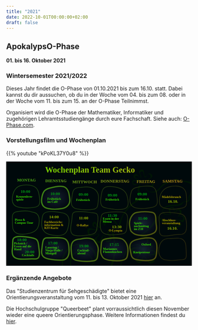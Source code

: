 ```yaml
---
title: "2021"
date: 2022-10-01T00:00:00+02:00
draft: false
---
```


## ApokalypsO-Phase

**01. bis 16. Oktober 2021**

### Wintersemester 2021/2022

Dieses Jahr findet die O-Phase von 01.10.2021 bis zum 16.10. statt.
Dabei kannst du dir aussuchen, ob du in der Woche vom 04. bis zum 08. oder in der Woche vom 11. bis zum 15. an der O-Phase Teilnimmst.

Organisiert wird die O-Phase der Mathematiker, Informatiker und zugehörigen Lehramtsstudiengänge durch eure Fachschaft.
Siehe auch: [O-Phase.com](https://o-phase.com/account/login).

### Vorstellungsfilm und Wochenplan

{{% youtube "kPoKL37Y0u8" %}}

<svg
   viewBox="0 0 508 285.75001"
   version="1.1"
   id="svg5"
   xmlns:xlink="http://www.w3.org/1999/xlink"
   xmlns="http://www.w3.org/2000/svg"
   xmlns:svg="http://www.w3.org/2000/svg">
  <defs
     id="defs">
    <linearGradient
       id="frames">
      <stop
         style="stop-color:#388a17;stop-opacity:1"
         offset="0"
         id="stop6102" />
      <stop
         style="stop-color:#5b3c0d;stop-opacity:1"
         offset="1"
         id="stop6104" />
    </linearGradient>
    <linearGradient
       id="highlight">
      <stop
         style="stop-color:#24394a;stop-opacity:0.57254899"
         offset="0"
         id="stop17684" />
      <stop
         style="stop-color:#201946;stop-opacity:0.09267417"
         offset="1"
         id="stop17686" />
    </linearGradient>
    <linearGradient
       id="heading">
      <stop
         style="stop-color:#75cf00;stop-opacity:1"
         offset="0"
         id="stop5940" />
      <stop
         style="stop-color:#d3a11b;stop-opacity:1"
         offset="1"
         id="stop5942" />
    </linearGradient>
    <linearGradient
       id="weekdays">
      <stop
         style="stop-color:#40a013;stop-opacity:1"
         offset="0"
         id="stop256910" />
      <stop
         style="stop-color:#c5831b;stop-opacity:1"
         offset="1"
         id="stop256912" />
    </linearGradient>
    <linearGradient
       xlink:href="#heading"
       id="linearGradient256297"
       x1="18.330492"
       y1="10.031636"
       x2="523.18079"
       y2="55.610588"
       gradientUnits="userSpaceOnUse"
       gradientTransform="translate(84.662041,-2.5783714)" />
    <linearGradient
       xlink:href="#weekdays"
       id="linearGradient257722"
       gradientUnits="userSpaceOnUse"
       x1="33.089157"
       y1="47.137821"
       x2="555.29407"
       y2="64.934868" />
    <linearGradient
       xlink:href="#weekdays"
       id="linearGradient257724"
       gradientUnits="userSpaceOnUse"
       x1="33.089157"
       y1="47.137821"
       x2="555.29407"
       y2="64.934868" />
    <linearGradient
       xlink:href="#weekdays"
       id="linearGradient257726"
       gradientUnits="userSpaceOnUse"
       x1="33.089157"
       y1="47.137821"
       x2="555.29407"
       y2="64.934868" />
    <linearGradient
       xlink:href="#weekdays"
       id="linearGradient257728"
       gradientUnits="userSpaceOnUse"
       x1="33.089157"
       y1="47.137821"
       x2="555.29407"
       y2="64.934868" />
    <linearGradient
       xlink:href="#weekdays"
       id="linearGradient257730"
       gradientUnits="userSpaceOnUse"
       x1="33.089157"
       y1="47.137821"
       x2="555.29407"
       y2="64.934868" />
    <linearGradient
       xlink:href="#weekdays"
       id="linearGradient257732"
       gradientUnits="userSpaceOnUse"
       x1="33.089157"
       y1="47.137821"
       x2="555.29407"
       y2="64.934868" />
    <radialGradient
       xlink:href="#highlight"
       id="radialGradient16986"
       cx="133.46398"
       cy="234.91393"
       fx="133.46398"
       fy="234.91393"
       r="39.398921"
       gradientTransform="matrix(1,0,0,0.82540223,0,41.015448)"
       gradientUnits="userSpaceOnUse" />
    <radialGradient
       xlink:href="#highlight"
       id="radialGradient16988"
       cx="213.75343"
       cy="237.30441"
       fx="213.75343"
       fy="237.30441"
       r="38.85313"
       gradientTransform="matrix(1,0,0,0.86436698,0,32.186314)"
       gradientUnits="userSpaceOnUse" />
    <radialGradient
       xlink:href="#highlight"
       id="radialGradient16990"
       cx="294.86633"
       cy="236.32964"
       fx="294.86633"
       fy="236.32964"
       r="39.101948"
       gradientTransform="matrix(1,0,0,0.84638901,0,36.302831)"
       gradientUnits="userSpaceOnUse" />
    <radialGradient
       xlink:href="#highlight"
       id="radialGradient16992"
       cx="374.41156"
       cy="235.77786"
       fx="374.41156"
       fy="235.77786"
       r="38.752403"
       gradientTransform="matrix(1,0,0,0.85096703,0,35.138676)"
       gradientUnits="userSpaceOnUse" />
    <radialGradient
       xlink:href="#highlight"
       id="radialGradient16994"
       cx="373.36136"
       cy="165.48178"
       fx="373.36136"
       fy="165.48178"
       r="38.755791"
       gradientTransform="matrix(1,0,0,0.88569809,0,18.914883)"
       gradientUnits="userSpaceOnUse" />
    <radialGradient
       xlink:href="#highlight"
       id="radialGradient10614"
       cx="52.619007"
       cy="231.99966"
       fx="52.619007"
       fy="231.99966"
       r="38.180096"
       gradientTransform="matrix(1,0,0,0.83593524,0,38.062971)"
       gradientUnits="userSpaceOnUse" />
    <radialGradient
       xlink:href="#highlight"
       id="radialGradient10616"
       cx="134.4686"
       cy="95.038124"
       fx="134.4686"
       fy="95.038124"
       r="39.564335"
       gradientTransform="matrix(1,0,0,0.81316812,0,17.756152)"
       gradientUnits="userSpaceOnUse" />
    <linearGradient
       xlink:href="#frames"
       id="linearGradient257162"
       x1="33.089157"
       y1="47.137821"
       x2="555.29407"
       y2="64.934868"
       gradientUnits="userSpaceOnUse" />
    <linearGradient
       xlink:href="#frames"
       id="linearGradient6536"
       x1="13.534964"
       y1="165.33647"
       x2="493.58337"
       y2="165.33647"
       gradientUnits="userSpaceOnUse" />
    <linearGradient
       xlink:href="#frames"
       id="linearGradient8265"
       gradientUnits="userSpaceOnUse"
       x1="19.43601"
       y1="92.004738"
       x2="548.9679"
       y2="319.35419" />
    <linearGradient
       xlink:href="#frames"
       id="linearGradient8267"
       gradientUnits="userSpaceOnUse"
       x1="19.43601"
       y1="92.004738"
       x2="548.9679"
       y2="319.35419" />
    <linearGradient
       xlink:href="#frames"
       id="linearGradient8269"
       gradientUnits="userSpaceOnUse"
       x1="19.43601"
       y1="92.004738"
       x2="548.9679"
       y2="319.35419" />
    <linearGradient
       xlink:href="#frames"
       id="linearGradient8271"
       gradientUnits="userSpaceOnUse"
       x1="19.43601"
       y1="92.004738"
       x2="548.9679"
       y2="319.35419" />
    <linearGradient
       xlink:href="#frames"
       id="linearGradient8273"
       gradientUnits="userSpaceOnUse"
       x1="19.43601"
       y1="92.004738"
       x2="548.9679"
       y2="319.35419" />
    <linearGradient
       xlink:href="#frames"
       id="linearGradient8275"
       gradientUnits="userSpaceOnUse"
       x1="19.43601"
       y1="92.004738"
       x2="548.9679"
       y2="319.35419" />
    <linearGradient
       xlink:href="#frames"
       id="linearGradient8277"
       gradientUnits="userSpaceOnUse"
       x1="19.43601"
       y1="92.004738"
       x2="548.9679"
       y2="319.35419" />
    <linearGradient
       xlink:href="#frames"
       id="linearGradient8279"
       gradientUnits="userSpaceOnUse"
       x1="19.43601"
       y1="92.004738"
       x2="548.9679"
       y2="319.35419" />
    <linearGradient
       xlink:href="#frames"
       id="linearGradient8281"
       gradientUnits="userSpaceOnUse"
       x1="19.43601"
       y1="92.004738"
       x2="548.9679"
       y2="319.35419" />
    <linearGradient
       xlink:href="#frames"
       id="linearGradient8283"
       gradientUnits="userSpaceOnUse"
       x1="19.43601"
       y1="92.004738"
       x2="548.9679"
       y2="319.35419" />
    <linearGradient
       xlink:href="#frames"
       id="linearGradient8285"
       gradientUnits="userSpaceOnUse"
       x1="19.43601"
       y1="92.004738"
       x2="548.9679"
       y2="319.35419" />
    <linearGradient
       xlink:href="#frames"
       id="linearGradient8287"
       gradientUnits="userSpaceOnUse"
       x1="19.43601"
       y1="92.004738"
       x2="548.9679"
       y2="319.35419" />
    <linearGradient
       xlink:href="#frames"
       id="linearGradient8289"
       gradientUnits="userSpaceOnUse"
       x1="19.43601"
       y1="92.004738"
       x2="548.9679"
       y2="319.35419" />
    <linearGradient
       xlink:href="#frames"
       id="linearGradient8291"
       gradientUnits="userSpaceOnUse"
       x1="19.43601"
       y1="92.004738"
       x2="548.9679"
       y2="319.35419" />
    <linearGradient
       xlink:href="#frames"
       id="linearGradient8293"
       gradientUnits="userSpaceOnUse"
       x1="19.43601"
       y1="92.004738"
       x2="548.9679"
       y2="319.35419" />
    <linearGradient
       xlink:href="#frames"
       id="linearGradient8295"
       gradientUnits="userSpaceOnUse"
       x1="19.43601"
       y1="92.004738"
       x2="548.9679"
       y2="319.35419" />
    <linearGradient
       xlink:href="#frames"
       id="linearGradient8297"
       gradientUnits="userSpaceOnUse"
       x1="19.43601"
       y1="92.004738"
       x2="548.9679"
       y2="319.35419" />
    <linearGradient
       xlink:href="#frames"
       id="linearGradient8299"
       gradientUnits="userSpaceOnUse"
       x1="19.43601"
       y1="92.004738"
       x2="548.9679"
       y2="319.35419" />
    <linearGradient
       xlink:href="#weekdays"
       id="linearGradient8564"
       gradientUnits="userSpaceOnUse"
       x1="30.926285"
       y1="55.818504"
       x2="484.73523"
       y2="55.818504" />
    <linearGradient
       xlink:href="#weekdays"
       id="linearGradient8566"
       gradientUnits="userSpaceOnUse"
       x1="30.926285"
       y1="55.818504"
       x2="484.73523"
       y2="55.818504" />
    <linearGradient
       xlink:href="#weekdays"
       id="linearGradient8568"
       gradientUnits="userSpaceOnUse"
       x1="30.926285"
       y1="55.818504"
       x2="484.73523"
       y2="55.818504" />
    <linearGradient
       xlink:href="#weekdays"
       id="linearGradient8570"
       gradientUnits="userSpaceOnUse"
       x1="30.926285"
       y1="55.818504"
       x2="484.73523"
       y2="55.818504" />
    <linearGradient
       xlink:href="#weekdays"
       id="linearGradient8572"
       gradientUnits="userSpaceOnUse"
       x1="30.926285"
       y1="55.818504"
       x2="484.73523"
       y2="55.818504" />
    <linearGradient
       xlink:href="#weekdays"
       id="linearGradient8574"
       gradientUnits="userSpaceOnUse"
       x1="30.926285"
       y1="55.818504"
       x2="484.73523"
       y2="55.818504" />
  </defs>
  <g
     id="layer1">
    <rect
       style="display:inline;fill:#00090b;fill-opacity:1;stroke:none;stroke-width:2.78551;stroke-linecap:round;stroke-linejoin:round;stroke-miterlimit:4;stroke-dasharray:none;stroke-opacity:1;paint-order:stroke fill markers"
       id="primer"
       width="508.147"
       height="285.88107"
       x="0"
       y="0" />
    <g
       style="clip-rule:evenodd;fill:#001e00;fill-opacity:0.633576;fill-rule:evenodd;stroke:none;stroke-linecap:round;stroke-linejoin:round"
       id="gecko"
       transform="matrix(0.13822526,0.34657909,-0.34657909,0.13822526,484.12378,-45.207782)">
      <path
         stroke="#88a900"
         stroke-width="1"
         d="m 248.495,423.515 c 0,73.149 15.383,118.711 65.229,180.552 2.051,2.545 21.063,22.52 38.668,37.463 14.214,12.065 32.299,21.212 35.013,14.898 1.345,-3.129 -13.303,-11.006 -27.556,-21.822 -19.41,-14.731 -40.756,-33.364 -44.659,-38.552 -14.668,-19.497 -37.019,-57.213 -47.639,-94.079 -17.525,-60.834 -19.056,-118.137 -19.056,-78.46 z"
         fill="#88a900"
         stroke-linecap="butt"
         opacity="1"
         stroke-linejoin="round"
         id="path900"
         style="fill:#001e00;fill-opacity:0.633576;stroke:none" />
      <path
         stroke="#88a900"
         stroke-width="1"
         d="m 167.846,350.439 c 1.711,-3.866 -1.265,6.048 2.611,3.436 8.163,-5.5 25.848,-17.795 27.486,-27.623 3.036,-18.213 -12.704,-22.915 -23.5,-19.241 -15.511,5.279 -28.863,25.218 -29.685,25.013 -7.057,-1.764 -1.78,-50.922 -30.235,-36.694 -31.92,15.96 5.966,37.311 -3.985,49.75 -8.844,11.054 -61.0015,-30.486 -55.7971,16.354 2.8782,25.904 48.1011,6.325 49.4751,13.193 3.45,17.249 -49.8578,11.39 -33.1209,40.68 15.9837,27.971 40.1929,-18.723 45.9019,-14.156 8.502,6.802 -17.9898,27.921 -11.407,38.893 8.396,13.993 29.415,11.706 36.831,-2.199 3.148,-5.901 2.587,-29.85 8.631,-31.864 1.709,-0.57 19.329,23.239 38.876,27.841 13.153,3.096 32.836,-11.253 40.064,-14.701 7.255,-3.461 10.755,-8.776 17.764,-17.296 3.075,-3.738 -48.223,23.345 -56.128,21.369 -12.767,-3.192 -27.492,-23.582 -41.373,-20.806 -2.248,0.45 -7.277,20.864 -14.705,32.983 -5.862,9.563 -13.476,13.092 -20.615,3.574 -7.729,-10.307 15.447,-29.493 4.81,-40.13 -8.471,-8.472 -31.9967,30.132 -38.0677,9.895 -4.8711,-16.237 30.2967,-25.439 25.2867,-35.457 -5.323,-10.647 -35.213,6.99 -38.48,-9.345 -7.2683,-36.342 35.474,-5.22 47.413,-15.667 12.642,-11.062 -34.8675,-35.136 1.787,-42.466 25.605,-5.121 13.267,27.838 28.036,29.685 11.83,1.478 28.64,-37.624 40.817,-16.08 10.719,18.966 -19.307,32.452 -18.691,31.059 z"
         fill="#88a900"
         stroke-linecap="butt"
         opacity="1"
         stroke-linejoin="round"
         id="path902"
         style="fill:#001e00;fill-opacity:0.633576;stroke:none" />
      <path
         stroke="#88a900"
         stroke-width="1"
         d="M 170.824,354.644"
         fill="#88a900"
         stroke-linecap="butt"
         opacity="1"
         stroke-linejoin="round"
         id="path904"
         style="fill:#001e00;fill-opacity:0.633576;stroke:none" />
      <path
         stroke="#88a900"
         stroke-width="1"
         d="m 171.309,354.32 c -9.83,-4.915 9.192,17.037 30.895,14.055 21.703,-2.982 30.589,-22.965 34.417,-36.364 12.134,-42.467 -22.744,-62.001 -27.644,-101.202 -2.643,-21.144 11.478,-62.887 11.478,-62.887 0,0 -3.239,44.575 -0.485,66.606 3.9,31.198 34.26,56.95 24.896,89.723 -6.776,23.717 -20.584,39.924 -34.296,44.952 -11.494,4.215 -22.858,-0.544 -30.566,-4.473 -6.683,-3.405 -15.683,-8.496 -11.281,-15.098"
         fill="#88a900"
         stroke-linecap="butt"
         opacity="1"
         stroke-linejoin="round"
         id="path906"
         style="fill:#001e00;fill-opacity:0.633576;stroke:none" />
      <path
         stroke="#88a900"
         stroke-width="1"
         d="m 219.054,165.634 c -2.591,-7.921 6.908,-38.265 15.033,-35.525 3.156,1.065 12.78,-28.506 28.554,-51.2517 13.953,-20.121 31.326,-30.7682 44.651,-29.2875 15.66,1.7399 51.89,40.8521 55.839,48.5726 4.806,9.3936 20.223,7.1206 25.46,15.1056 8.449,12.883 -1.097,31.99 -1.051,31.894 0.074,-0.158 6.388,-2.782 9.094,-8.772 2.322,-5.141 2.243,-14.626 1.262,-21.492 -2.348,-16.4346 -24.26,-10.629 -31.816,-24.4421 -14.189,-25.9405 -19.993,-49.7475 -56.656,-58.9132 -4.628,-1.157 -19.538,1.4652 -31.483,12.2128 -12.332,11.0967 -21.635,30.3319 -21.637,29.1917 -0.002,-1.7603 -13.322,29.0818 -21.364,46.7088 -2.172,4.762 -6.887,4.225 -9.536,5.473 -11.041,5.204 -15.715,17.46 -16.079,20.01 -1.357,9.499 11.889,27.118 9.729,20.515 z"
         fill="#88a900"
         stroke-linecap="butt"
         opacity="1"
         stroke-linejoin="round"
         id="path908"
         style="fill:#001e00;fill-opacity:0.633576;stroke:none" />
      <path
         stroke="#88a900"
         stroke-width="1"
         d="m 387.946,146.013 c -2.59,-4.946 0.331,11.205 1.353,16.694 1.763,9.468 4.195,19.55 2.735,29.202 -0.336,2.227 -6.5,24.964 -7.426,27.085 -14.312,32.792 -31.295,102.146 23.031,102.589 1.468,0.012 13.202,-4.144 17.392,-9.793 6.158,-8.305 10.334,-19.45 11.033,-20.737 2.101,-3.867 6.889,-18.403 6.85,-18.421 -1.293,-0.622 -6.22,9.495 -6.705,10.202 -2.833,4.129 -7.345,16.644 -14.687,24.912 -9.054,10.194 -24.118,14.867 -34.177,3.503 -24.536,-27.722 7.004,-79.516 13.898,-112.716 5.439,-26.197 -3.849,-34.475 -13.297,-52.52 z"
         fill="#88a900"
         stroke-linecap="butt"
         opacity="1"
         stroke-linejoin="round"
         id="path910"
         style="fill:#001e00;fill-opacity:0.633576;stroke:none" />
      <path
         stroke="#88a900"
         stroke-width="1"
         d="m 442.249,272.875 c 5.119,0.59 -9.707,-3.462 -14.76,-4.473 -8.373,-1.675 -33.244,-1.643 -27.624,-17.379 9.766,-27.344 28.791,-1.398 42.925,-6.225 2.796,-0.955 -18.147,-26.873 -11.689,-37.944 5.502,-9.431 22.752,0.033 25.887,1.536 3.135,1.503 14.066,21.303 14.956,21.272 3.915,-0.139 2.302,-33.353 23.052,-32.41 9.658,0.439 12.241,6.294 14.288,8.994 7.529,9.928 -22.87,27.885 -14.716,38.368 7.695,9.894 48.046,-35.931 41.919,13.085 -2.637,21.096 -37.992,3.472 -39.562,19.168 -1.056,10.559 31.952,3.51 23.18,24.813 -3.861,9.377 -41.957,-19.96 -35.596,-9.359 4.954,8.257 21.531,25.284 34.274,24.122 7.966,-0.726 17.377,-11.178 12.431,-27.253 -2.502,-8.131 -24.001,-9.941 -23.977,-12.738 0.025,-2.797 20.219,2.588 21.293,2.453 15.802,-1.975 21.853,-22.503 17.686,-37.506 -9.883,-35.575 -41.47,6.214 -49.184,-1.5 -6.455,-6.455 41.772,-22.404 21.752,-39.754 -4.121,-3.572 -7.924,-9.167 -12.892,-11.268 -34.508,-14.6 -27.522,32.589 -34.538,31.777 -7.016,-0.811 -1.992,-12.634 -9.124,-19.664 -2.264,-2.23 -5.424,-6.437 -10.143,-8.502 -6.647,-2.909 -20.281,-2.505 -25.742,3.685 -14.55,16.49 13.568,43.643 11.515,45.696 -1.085,1.085 -29.771,-11.513 -36.623,-8.399 -7.44,3.382 -10.035,14.915 -10.287,21.966 -0.938,26.252 44.904,20.874 47.445,20.75 2.541,-0.124 1.578,-3.573 3.854,-3.311 z"
         fill="#88a900"
         stroke-linecap="butt"
         opacity="1"
         stroke-linejoin="round"
         id="path912"
         style="fill:#001e00;fill-opacity:0.633576;stroke:none" />
      <path
         stroke="#88a900"
         stroke-width="1"
         d="m 483.489,291.167 c 0.667,-2.809 -6.253,-0.103 -9.897,10.878 -3.644,10.98 -10.236,27.268 -18.821,37.595 -9.374,11.276 -50.856,23.207 -36.286,24.873 5.636,0.645 35.35,-9.408 44.32,-17.418 18.954,-16.924 17.676,-43.251 20.684,-55.928 z"
         fill="#88a900"
         stroke-linecap="butt"
         opacity="1"
         stroke-linejoin="round"
         id="path914"
         style="fill:#001e00;fill-opacity:0.633576;stroke:none" />
      <path
         stroke="#88a900"
         stroke-width="1"
         d="m 414.591,368.078 c -6.651,-1.365 9.005,14.839 23.119,33.406 16.605,21.846 32.984,49.712 36.42,58.164 8.59,21.131 13.985,42.031 19.191,64.141 0.307,1.303 4.797,21.714 6.529,21.109 3.43,-1.199 1.89,-16.524 1.596,-19.202 -2.933,-26.705 -23.502,-96.688 -52.913,-132.323 -10.81,-13.097 -29.573,-24.398 -33.942,-25.295 z"
         fill="#88a900"
         stroke-linecap="butt"
         opacity="1"
         stroke-linejoin="round"
         id="path916"
         style="fill:#001e00;fill-opacity:0.633576;stroke:none" />
      <path
         stroke="#88a900"
         stroke-width="1"
         d="m 503.958,542.962 c -0.102,0.724 15.718,-32.435 32.515,-38.27 17.622,-6.121 42.676,20.746 49.305,16.871 6.867,-4.015 -2.434,-32.963 17.078,-27.045 15.35,4.656 8.91,31.349 17.839,30.421 7.271,-0.755 22.506,-52.404 36.542,-32.859 10.103,14.069 -13.219,36.731 -5.187,41.989 9.08,5.945 43.806,-39.534 51.17,-8.091 10.513,44.883 -42.77,21.697 -53.45,42.499 -5.262,10.249 45.957,49.079 14.001,54.537 -28.096,4.799 -23.419,-48.729 -44.64,-42.882 -14.945,4.117 -4.073,48.066 -28.03,52.158 -33.202,5.671 -4.106,-54.378 -0.768,-58.174 4.555,-5.18 -13.044,-11.509 -20.136,-12.38 -6.558,-0.805 -17.229,15.69 -20.159,27.749 -1.927,7.932 -3.432,19.834 -4.322,28.953 -0.162,1.654 -0.303,3.217 -0.423,4.648 -0.329,3.921 3.133,37.893 29.927,66.441 9.329,9.94 49.676,45.021 53.623,47.836 12.838,9.158 -27.951,-31.823 -44.772,-50.785 -16.239,-18.306 -39.882,-38.938 -33.286,-76.935 3.178,-18.307 8.213,-40.192 19.536,-40.441 7.696,-0.169 12.599,6.541 9.91,10.805 -14.763,23.414 -37.055,65.579 10.14,66.478 24.461,0.466 26.154,-56.124 30.492,-55.194 19.555,4.195 18.272,66.352 54.804,38.369 36.87,-28.242 -23.445,-49.54 -19.641,-58.086 8.949,-20.102 70.225,6.46 63.246,-50.023 -4.51,-36.501 -55.048,9.337 -61.091,5.277 -6.043,-4.061 26.155,-27.1 11.425,-40.696 -32.388,-29.897 -42.557,27.695 -47.966,27.949 -9.127,0.427 -2.019,-27.5 -11.759,-30.779 -5.2,-1.751 -11.631,-2.024 -16.535,0.742 -16.331,9.209 -7.974,26.225 -12.536,27.373 -2.406,0.605 -28.453,-20.332 -40.37,-20.668 -17.312,-0.489 -33.091,28.212 -36.482,52.213 z"
         fill="#88a900"
         stroke-linecap="butt"
         opacity="1"
         stroke-linejoin="round"
         id="path918"
         style="fill:#001e00;fill-opacity:0.633576;stroke:none" />
      <path
         stroke="#88a900"
         stroke-width="1"
         d="m 628.924,736.992 c 31.802,28.379 75.253,47.021 96.138,121.743 9.25,33.095 15.966,98.527 -2.635,157.705 -23.396,74.44 -83.59,140.48 -192.489,136.61 -71.995,-2.55 -165.859,-86.22 -134.242,-164.116 37.749,-93.009 99.491,-96.445 137.486,-79.68 27.18,11.992 33.121,40.847 35.749,39.554 5.83,-2.869 -10.14,-37.876 -26.658,-48.193 -22.679,-14.165 -49.905,-11.591 -70.082,-6.344 -69.442,18.059 -115.734,118.209 -72.55,190.699 12.625,21.19 33.898,46.55 62.404,57.54 C 666.747,1221.44 793.11,1024.82 732.12,840.117 712.324,780.164 663.476,761.359 614.846,719.339"
         fill="#88a900"
         stroke-linecap="butt"
         opacity="1"
         stroke-linejoin="round"
         id="path920"
         style="fill:#001e00;fill-opacity:0.633576;stroke:none" />
      <path
         stroke="#88a900"
         stroke-width="1"
         d="m 567.345,949.549 c -5.637,2.429 -5.209,-14.048 -41.91,-14.048 -28.542,0 -28.078,5.534 -52.994,25.11 -12.899,10.134 -32.924,39.221 -26.042,68.399 8.652,36.69 54.348,64.53 98.974,64.78 49.43,0.28 126.666,-27.58 135.306,-148.537 5.992,-83.891 -92.237,-165.267 -160.831,-192.039 -36.566,-14.271 -36.449,-11.782 -63.859,-22.06 -5.279,-1.98 -63.7,-8.745 -61.179,-11.397 2.946,-3.098 7.291,-4.816 12.536,-5.552 12.98,-1.819 31.469,2.381 47.896,6.586 23.066,5.905 79.215,26.741 98.312,35.674 126.082,58.973 186.238,204.561 78.301,312.495 -19.979,19.98 -46.369,30.48 -77.008,31.18 -68.939,1.58 -144.316,-38.26 -110.655,-115.2 3.746,-8.561 17.79,-27.758 34.144,-39.067 16.586,-11.47 35.137,-17.002 47.099,-18.379 21.902,-2.522 43.54,21.353 41.91,22.055 z"
         fill="#88a900"
         stroke-linecap="butt"
         opacity="1"
         stroke-linejoin="round"
         id="path922"
         style="fill:#001e00;fill-opacity:0.633576;stroke:none" />
      <path
         stroke="#88a900"
         stroke-width="1"
         d="m 464.225,1035.5 c 0.236,-0.04 0.472,-0.07 0.708,-0.1"
         fill="#88a900"
         stroke-linecap="butt"
         opacity="1"
         stroke-linejoin="round"
         id="path924"
         style="fill:#001e00;fill-opacity:0.633576;stroke:none" />
      <path
         stroke="#88a900"
         stroke-width="1"
         d="m 379.028,663.588 c -16.601,9.959 -71.458,18.493 -77.126,37.807 -5.146,17.539 34.601,47.629 34.601,47.629 0,0 -18.527,-8.091 -25.629,-13.483 -7.121,-5.407 -15.437,-9.122 -20.136,-17.274 -18.013,-31.251 36.535,-50.018 60.084,-54.133 1.768,-0.309 34.349,-4.231 28.206,-0.546 z"
         fill="#88a900"
         stroke-linecap="butt"
         opacity="1"
         stroke-linejoin="round"
         id="path926"
         style="fill:#001e00;fill-opacity:0.633576;stroke:none" />
      <path
         stroke="#88a900"
         stroke-width="1"
         d="m 338.016,753.03 c -5.625,5.118 -20.696,3.707 -30.82,3.306 -5.469,-0.217 -13.097,5.469 -10.905,11.756 6.15,17.644 42.562,3.314 42.708,25.437 0.087,13.052 -58.369,13.842 -40.256,29.456 16.275,14.031 36.097,-24.45 48.381,-10.65 10.236,11.499 -51.412,58.735 1.328,64.701 32.39,3.664 10.364,-48.538 28.984,-60.195 19.341,-12.107 11.306,40.08 38.487,28.026 9.077,-4.026 10.812,-7.337 11.012,-12.12 0.707,-16.833 -34.818,-34.077 -29.481,-47.269 7.231,-17.868 41.877,4.569 48.499,-18.048 6.171,-21.075 -20.634,-20.173 -38.023,-12.074 -7.241,3.373 -22.315,-3.681 -26.282,-8.409 -21.225,-25.305 16.668,-37.201 39.568,-32.698 3.479,0.684 -48.985,6.898 -38.197,23.837 2.986,4.688 7.333,6.947 17.386,7.816 10.053,0.868 31.83,-10.341 43.763,-3.841 7.679,4.182 21.524,16.95 15.346,33.801 -10.954,29.877 -50.457,-5.103 -59.076,11.364 -4.367,8.343 34.635,19.922 41.714,38.18 3.78,9.746 -3.45,25.93 -26.983,34.464 -29.352,10.645 -20.082,-40.374 -35.986,-38.847 -18.145,1.741 15.584,75.499 -38.525,67.712 -69.438,-9.994 6.919,-55.309 -1.838,-71.317 -5.52,-10.091 -15.619,9.698 -28.335,16.715 -5.525,3.048 -15.237,0.492 -19.124,-2.649 -38.69,-31.263 37.381,-30.253 38.502,-39.582 1.6,-13.305 -48.729,-2.084 -43.006,-29.194 1.233,-5.839 6.275,-12.905 14.425,-14.16 10.942,-1.684 28.216,-1.194 35.165,0.7 2.514,0.685 1.759,3.61 1.569,3.782 z"
         fill="#88a900"
         stroke-linecap="butt"
         opacity="1"
         stroke-linejoin="round"
         id="path928"
         style="fill:#001e00;fill-opacity:0.633576;stroke:none" />
    </g>
  </g>
  <g
     id="layer2">
    <g
       id="g47455"
       style="display:inline;fill:none;fill-opacity:1;stroke:url(#linearGradient6536);stroke-width:2.8;stroke-miterlimit:4;stroke-dasharray:none;stroke-opacity:0.368627"
       transform="translate(1.0583333,4.2333335)">
      <path
         style="opacity:0.5;fill:none;fill-opacity:1;stroke:url(#linearGradient8291);stroke-width:1.7;stroke-linecap:butt;stroke-linejoin:miter;stroke-miterlimit:4;stroke-dasharray:none;stroke-opacity:1"
         d="M 90.315932,96.214766 C 92.29882,110.91324 90.171348,118.54602 76.466511,121.04629 62.761686,123.54656 48.629137,123.48563 34.068871,120.86352 19.508597,118.24141 13.504109,108.58696 16.055406,91.900256 18.606699,75.213526 26.123304,65.1395 38.605222,61.678189 c 12.481917,-3.461325 30.714522,-2.205405 39.474526,4.010414 8.760001,6.215809 10.254536,15.836716 12.236184,30.526163 z"
         id="path3979" />
      <path
         style="fill:url(#radialGradient10614);fill-opacity:1;stroke:url(#linearGradient8297);stroke-width:3.5;stroke-linecap:butt;stroke-linejoin:miter;stroke-miterlimit:4;stroke-dasharray:none;stroke-opacity:1"
         d="m 89.128063,237.80019 c 1.98289,14.69847 1.217543,25.87561 -12.691213,24.49269 -13.862671,-1.37833 -30.008559,2.43934 -44.568829,-0.18277 C 17.307751,259.488 13.47445,249.83355 16.02574,233.14685 c 2.5513,-16.68673 -3.163774,-27.49135 9.318146,-30.95267 12.48192,-3.46132 42.647448,0.97331 52.706204,4.74102 9.683075,3.62699 9.096323,16.17554 11.077973,30.86499 z"
         id="path3979-75" />
      <path
         style="opacity:0.5;fill:none;fill-opacity:1;stroke:url(#linearGradient8293);stroke-width:1.7;stroke-linecap:butt;stroke-linejoin:miter;stroke-miterlimit:4;stroke-dasharray:none;stroke-opacity:1"
         d="m 16.000601,161.92344 c -0.4491,-14.82686 -2.384947,-26.27259 11.319883,-28.77285 10.69672,-1.95147 20.504567,-2.96569 31.722417,-1.79666 3.15466,0.32875 10.640055,2.63244 13.835935,3.20798 14.56028,2.62211 18.218389,14.88442 15.667099,31.57112 -2.55131,16.68673 -12.017954,22.23998 -24.499874,25.70129 -12.48192,3.46132 -30.527769,4.57266 -39.287769,-1.64316 -8.76002,-6.21581 -8.298481,-13.10713 -8.757691,-28.26772 z"
         id="path3979-7-3-0" />
      <path
         style="fill:url(#radialGradient16986);fill-opacity:1;stroke:url(#linearGradient8299);stroke-width:3.5;stroke-linecap:butt;stroke-linejoin:miter;stroke-miterlimit:4;stroke-dasharray:none;stroke-opacity:1"
         d="m 171.05841,237.94442 c 0.67741,14.81616 -5.01845,27.05381 -18.86891,27.5852 -13.92079,0.53409 -21.73196,-0.27229 -36.29223,-2.8944 -14.56025,-2.62211 -22.15315,-9.07906 -19.60186,-25.76576 2.55129,-16.68673 1.239603,-32.50642 14.18771,-32.15284 13.37931,0.36536 41.40166,-2.97281 50.16168,3.243 8.76001,6.21581 9.75204,15.5152 10.41361,29.9848 z"
         id="path3979-7-92" />
      <path
         style="opacity:0.5;fill:none;fill-opacity:1;stroke:url(#linearGradient8295);stroke-width:1.7;stroke-linecap:butt;stroke-linejoin:miter;stroke-miterlimit:4;stroke-dasharray:none;stroke-opacity:1"
         d="m 96.216841,160.81391 c 1.24353,-15.5002 1.86821,-24.70867 15.573029,-27.20895 13.70485,-2.50025 26.11377,-0.0619 40.67404,2.56019 14.56027,2.62213 20.56476,12.27656 18.01346,28.96326 -2.5513,16.68673 -5.64558,28.00645 -18.12749,31.46776 -12.48193,3.46133 -35.99402,0.6568 -44.75401,-5.55902 -8.760017,-6.21581 -12.564381,-15.44821 -11.379029,-30.22324 z"
         id="path3979-7-7-2" />
      <path
         style="fill:url(#radialGradient10616);fill-opacity:1;stroke:url(#linearGradient8289);stroke-width:3.5;stroke-linecap:butt;stroke-linejoin:miter;stroke-miterlimit:4;stroke-dasharray:none;stroke-opacity:1"
         d="m 172.91063,97.239186 c 1.98289,14.698494 -6.98663,24.543584 -20.69147,27.043844 -13.70483,2.50027 -23.32036,2.92521 -37.88063,0.3031 C 99.778277,121.96402 93.773779,112.30957 96.325075,95.622866 98.876357,78.936138 104.13873,72.3152 116.62063,68.853889 c 12.48195,-3.461326 35.29381,-8.356679 44.05383,-2.14086 8.76001,6.215809 10.25453,15.836715 12.23617,30.526157 z"
         id="path3979-7" />
      <path
         style="opacity:0.5;fill:none;fill-opacity:1;stroke:url(#linearGradient8287);stroke-width:1.7;stroke-linecap:butt;stroke-linejoin:miter;stroke-miterlimit:4;stroke-dasharray:none;stroke-opacity:1"
         d="m 251.18949,101.63541 c -2.10282,14.22885 -0.14458,22.33127 -13.84941,24.83155 -13.70483,2.50024 -30.22038,1.43835 -44.78063,-1.18376 -14.56029,-2.62213 -16.89713,-11.13296 -14.34582,-27.819669 2.55129,-16.686739 1.93666,-27.598239 16.94162,-30.134103 3.51428,-0.593919 6.64304,-0.44472 7.8378,-0.824517 0.81664,-0.25959 6.30698,-0.528864 7.16031,-0.653505 11.77302,-1.719582 22.82583,0.269872 30.25884,5.544088 8.76,6.215823 12.94424,15.577076 10.77729,30.239916 z"
         id="path3979-7-5" />
      <path
         style="opacity:0.5;fill:none;fill-opacity:1;stroke:url(#linearGradient8285);stroke-width:1.7;stroke-linecap:butt;stroke-linejoin:miter;stroke-miterlimit:4;stroke-dasharray:none;stroke-opacity:1"
         d="m 178.05247,159.74307 c 2.78554,-14.77318 -1.65278,-25.11725 12.21162,-26.47829 14.56303,-1.42962 25.42281,-0.51369 39.98306,2.10844 7.11144,1.28068 14.59651,0.24348 17.62602,4.87924 3.17323,4.85571 2.53597,15.19382 1.23076,23.7305 -2.55129,16.68673 -1.28277,26.92616 -13.76468,30.38747 -12.48193,3.46133 -45.24881,7.48512 -54.00881,1.2693 -8.76,-6.21581 -6.02441,-21.33082 -3.27797,-35.89666 z"
         id="path3979-7-9-9" />
      <path
         style="fill:url(#radialGradient16988);fill-opacity:1;stroke:url(#linearGradient8283);stroke-width:3.5;stroke-linecap:butt;stroke-linejoin:miter;stroke-miterlimit:4;stroke-dasharray:none;stroke-opacity:1"
         d="m 250.43227,242.07572 c -2.10282,14.22885 0.58298,23.13755 -13.12185,25.63783 -13.70483,2.50024 -30.22038,1.43835 -44.78063,-1.18376 -14.56029,-2.62213 -14.30923,-11.13345 -15.63049,-27.96229 -1.42871,-18.19746 3.22133,-27.45561 18.22629,-29.99148 3.51428,-0.59392 6.64304,-0.44472 7.8378,-0.82451 0.81664,-0.25959 6.97748,-1.51463 7.83081,-1.63927 11.77302,-1.71958 25.3122,-0.10221 29.58834,6.52985 5.8206,9.02744 12.21668,14.7708 10.04973,29.43363 z"
         id="path3979-7-5-2" />
      <path
         style="opacity:0.5;fill:none;fill-opacity:1;stroke:url(#linearGradient8277);stroke-width:1.7;stroke-linecap:butt;stroke-linejoin:miter;stroke-miterlimit:4;stroke-dasharray:none;stroke-opacity:1"
         d="m 332.1006,101.26233 c 1.98288,14.69847 -0.14458,22.33126 -13.84942,24.83154 -13.70484,2.50024 -25.42281,0.51369 -39.98306,-2.10844 -7.11144,-1.28068 -14.59651,-2.31326 -17.62602,-6.94902 -3.17323,-4.85571 -4.10725,-11.5519 -2.80204,-20.088584 2.55129,-16.686733 2.85405,-28.498301 15.33596,-31.959612 12.48193,-3.461325 36.00684,1.957919 44.76684,8.17374 8.76,6.215808 12.17607,13.410929 14.15774,28.100376 z"
         id="path3979-7-9" />
      <path
         style="fill:url(#radialGradient16990);fill-opacity:1;stroke:url(#linearGradient8281);stroke-width:3.5;stroke-linecap:butt;stroke-linejoin:miter;stroke-miterlimit:4;stroke-dasharray:none;stroke-opacity:1"
         d="m 332.07094,242.50892 c -1.1438,14.69847 -2.09312,21.16984 -15.79796,23.67012 -13.70484,2.50024 -23.47427,1.67511 -38.03452,-0.94702 -7.11144,-1.28068 -12.39857,-3.40214 -15.42808,-8.0379 -3.17323,-4.85571 -6.30519,-10.46302 -4.99998,-18.9997 2.55129,-16.68673 -1.34919,-26.53249 11.13272,-29.9938 12.48193,-3.46133 41.04459,-5.36467 49.80459,0.85115 8.76,6.21581 14.47321,18.67932 13.32323,33.45715 z"
         id="path3979-7-9-8" />
      <path
         style="opacity:0.5;fill:none;fill-opacity:1;stroke:url(#linearGradient8279);stroke-width:1.7;stroke-linecap:butt;stroke-linejoin:miter;stroke-miterlimit:4;stroke-dasharray:none;stroke-opacity:1"
         d="m 257.32578,157.72324 c 2.10282,-14.22885 1.07905,-19.48822 14.78388,-21.9885 13.70483,-2.50024 29.10148,-2.87206 43.84616,-1.65929 14.95207,1.22983 16.98076,11.27558 14.42945,27.96229 -2.55129,16.68674 1.29597,29.22848 -13.70899,31.76435 -3.51428,0.59392 -8.39591,0.82339 -9.59067,1.20318 -0.81664,0.25959 -7.96819,0.70147 -8.82152,0.82611 -11.77302,1.71958 -26.53872,0.54109 -33.97173,-4.73313 -8.76,-6.21582 -9.13353,-18.71217 -6.96658,-33.37501 z"
         id="path3979-7-5-7" />
      <path
         style="opacity:0.5;fill:none;fill-opacity:1;stroke:url(#linearGradient8275);stroke-width:1.7;stroke-linecap:butt;stroke-linejoin:miter;stroke-miterlimit:4;stroke-dasharray:none;stroke-opacity:1"
         d="m 412.29843,98.544736 c 1.98288,14.698484 -2.54769,20.544164 -16.25251,23.044444 -13.70485,2.50025 -25.43429,4.22643 -39.99456,1.60432 -14.56027,-2.62213 -20.56476,-12.27656 -18.01346,-28.963264 2.5513,-16.686734 4.07625,-23.768621 16.55816,-27.229932 12.48193,-3.461326 38.7297,-6.812737 47.48969,-0.596917 8.76002,6.215808 8.23104,17.451907 10.21268,32.141349 z"
         id="path3979-7-7" />
      <path
         style="fill:url(#radialGradient16992);fill-opacity:1;stroke:url(#linearGradient8271);stroke-width:3.5;stroke-linecap:butt;stroke-linejoin:miter;stroke-miterlimit:4;stroke-dasharray:none;stroke-opacity:1"
         d="m 411.0185,239.23857 c -1.27598,14.96949 -1.55117,23.83344 -15.25599,26.33372 -13.70485,2.50025 -25.18054,1.48991 -39.74081,-1.1322 -14.56027,-2.62213 -14.84297,-10.79983 -18.01346,-28.96326 -2.90269,-16.62921 4.85491,-22.49919 17.33682,-25.9605 12.48193,-3.46133 37.95104,-8.08217 46.71103,-1.86635 8.76002,6.21581 10.22129,16.81964 8.96241,31.58859 z"
         id="path3979-7-7-9" />
      <path
         style="fill:url(#radialGradient16994);fill-opacity:1;stroke:url(#linearGradient8273);stroke-width:3.5;stroke-linecap:butt;stroke-linejoin:miter;stroke-miterlimit:4;stroke-dasharray:none;stroke-opacity:1"
         d="m 336.66107,170.43769 c -1.98289,-14.69849 5.9302,-32.86181 19.63504,-35.36207 13.70483,-2.50027 26.41535,-3.08642 40.97562,-0.46431 14.56025,2.62211 9.51448,17.57142 12.59557,36.53862 2.8091,17.29281 -6.22326,21.31303 -18.70516,24.77434 -12.48195,3.46132 -34.56131,2.93716 -43.32133,-3.27865 -8.76001,-6.21581 -9.1981,-7.51849 -11.17974,-22.20793 z"
         id="path3979-7-8" />
      <path
         style="opacity:0.5;fill:none;fill-opacity:1;stroke:url(#linearGradient8265);stroke-width:1.7;stroke-linecap:butt;stroke-linejoin:miter;stroke-miterlimit:4;stroke-dasharray:none;stroke-opacity:1"
         d="m 492.51467,97.435206 c 0.4491,14.826864 1.40172,23.169844 -12.30311,25.670104 -10.69672,1.95147 -21.51428,4.09701 -32.73213,2.92798 -3.15466,-0.32875 -9.64011,-1.78256 -12.83599,-2.3581 -14.56028,-2.62211 -18.28585,-11.56455 -15.73456,-28.251257 2.55131,-16.686732 13.07841,-26.753143 25.56033,-30.214455 12.48192,-3.461324 28.59557,-3.677681 37.35557,2.53814 8.76002,6.215808 10.23068,14.526997 10.68989,29.687588 z"
         id="path3979-7-3" />
      <path
         style="opacity:0.5;fill:none;fill-opacity:1;stroke:url(#linearGradient8267);stroke-width:1.7;stroke-linecap:butt;stroke-linejoin:miter;stroke-miterlimit:4;stroke-dasharray:none;stroke-opacity:1"
         d="m 418.19934,163.14388 c -1.98289,-14.69847 -2.53654,-24.91048 11.1683,-27.41075 13.70483,-2.50027 30.51849,0.13989 45.07876,2.762 14.56027,2.62211 17.23015,12.10083 18.01346,28.96326 0.76774,16.52715 -1.83469,28.90688 -19.16172,27.78744 -12.92601,-0.83511 -41.34487,8.20485 -50.10488,1.98903 -8.76,-6.21581 -3.01227,-19.40153 -4.99392,-34.09098 z"
         id="path3979-1" />
      <path
         style="opacity:0.5;fill:none;fill-opacity:1;stroke:url(#linearGradient8269);stroke-width:1.7;stroke-linecap:butt;stroke-linejoin:miter;stroke-miterlimit:4;stroke-dasharray:none;stroke-opacity:1"
         d="m 491.41232,238.32727 c 0.4491,14.82686 3.33392,26.06036 -11.23042,26.02463 -10.87324,-0.0267 -20.54499,3.27995 -31.76284,2.11092 -3.15466,-0.32875 -10.6094,-0.9655 -13.80528,-1.54104 -14.56028,-2.62211 -20.00799,-16.04551 -17.4567,-32.73221 2.55131,-16.68673 12.5395,-26.39648 27.28247,-25.7335 12.93988,0.5819 28.59557,-3.67768 37.35557,2.53814 8.76002,6.21581 9.15799,14.17247 9.6172,29.33306 z"
         id="path3979-7-3-7" />
    </g>
    <g
       id="g257154"
       style="fill:url(#linearGradient257162);fill-opacity:1"
       transform="translate(0,-3.1750001)">
      <text
         xml:space="preserve"
         style="font-style:normal;font-variant:normal;font-weight:bold;font-stretch:normal;font-size:11.2889px;line-height:0.95;font-family:Montserrat;-inkscape-font-specification:'Montserrat Bold';fill:url(#linearGradient257732);fill-opacity:1;stroke:url(#linearGradient8574);stroke-width:0.264583;stroke-opacity:0.368627"
         x="427.80542"
         y="60.470165"
         id="text14297-1-5-21"><tspan
           style="font-style:normal;font-variant:normal;font-weight:bold;font-stretch:normal;font-size:11.2889px;font-family:Montserrat;-inkscape-font-specification:'Montserrat Bold';fill:url(#linearGradient257732);fill-opacity:1;stroke:url(#linearGradient8574);stroke-width:0.264583;stroke-opacity:0.368627"
           x="427.80542"
           y="60.470165"
           id="tspan56078-0-9-63">SAMSTAG</tspan></text>
      <text
         xml:space="preserve"
         style="font-style:normal;font-variant:normal;font-weight:bold;font-stretch:normal;font-size:11.2889px;line-height:0.95;font-family:Montserrat;-inkscape-font-specification:'Montserrat Bold';fill:url(#linearGradient257730);fill-opacity:1;stroke:url(#linearGradient8572);stroke-width:0.264583;stroke-opacity:0.368627"
         x="357.08688"
         y="61.702206"
         id="text14297-1-5-7"><tspan
           style="font-style:normal;font-variant:normal;font-weight:bold;font-stretch:normal;font-size:11.2889px;font-family:Montserrat;-inkscape-font-specification:'Montserrat Bold';fill:url(#linearGradient257730);fill-opacity:1;stroke:url(#linearGradient8572);stroke-width:0.264583;stroke-opacity:0.368627"
           x="357.08688"
           y="61.702206"
           id="tspan56078-0-9-2">FREITAG</tspan></text>
      <text
         xml:space="preserve"
         style="font-style:normal;font-variant:normal;font-weight:bold;font-stretch:normal;font-size:11.2889px;line-height:0.95;font-family:Montserrat;-inkscape-font-specification:'Montserrat Bold';fill:url(#linearGradient257728);fill-opacity:1;stroke:url(#linearGradient8570);stroke-width:0.264583;stroke-opacity:0.368627"
         x="258.32339"
         y="60.184109"
         id="text14297-1-5-4"><tspan
           style="font-style:normal;font-variant:normal;font-weight:bold;font-stretch:normal;font-size:11.2889px;font-family:Montserrat;-inkscape-font-specification:'Montserrat Bold';fill:url(#linearGradient257728);fill-opacity:1;stroke:url(#linearGradient8570);stroke-width:0.264583;stroke-opacity:0.368627"
           x="258.32339"
           y="60.184109"
           id="tspan56078-0-9-79">DONNERSTAG</tspan></text>
      <text
         xml:space="preserve"
         style="font-style:normal;font-variant:normal;font-weight:bold;font-stretch:normal;font-size:11.2889px;line-height:0.95;font-family:Montserrat;-inkscape-font-specification:'Montserrat Bold';fill:url(#linearGradient257726);fill-opacity:1;stroke:url(#linearGradient8568);stroke-width:0.264583;stroke-opacity:0.368627"
         x="181.1713"
         y="62.228893"
         id="text14297-1-5-3"><tspan
           style="font-style:normal;font-variant:normal;font-weight:bold;font-stretch:normal;font-size:11.2889px;font-family:Montserrat;-inkscape-font-specification:'Montserrat Bold';fill:url(#linearGradient257726);fill-opacity:1;stroke:url(#linearGradient8568);stroke-width:0.264583;stroke-opacity:0.368627"
           x="181.1713"
           y="62.228893"
           id="tspan56078-0-9-6">MITTWOCH</tspan></text>
      <text
         xml:space="preserve"
         style="font-style:normal;font-variant:normal;font-weight:bold;font-stretch:normal;font-size:11.2889px;line-height:0.95;font-family:Montserrat;-inkscape-font-specification:'Montserrat Bold';fill:url(#linearGradient257724);fill-opacity:1;stroke:url(#linearGradient8566);stroke-width:0.264583;stroke-opacity:0.368627"
         x="107.08832"
         y="59.843296"
         id="text14297-1-5-2"><tspan
           style="font-style:normal;font-variant:normal;font-weight:bold;font-stretch:normal;font-size:11.2889px;font-family:Montserrat;-inkscape-font-specification:'Montserrat Bold';fill:url(#linearGradient257724);fill-opacity:1;stroke:url(#linearGradient8566);stroke-width:0.264583;stroke-opacity:0.368627"
           x="107.08832"
           y="59.843296"
           id="tspan56078-0-9-7">DIENSTAG</tspan></text>
      <text
         xml:space="preserve"
         style="font-style:normal;font-variant:normal;font-weight:bold;font-stretch:normal;font-size:11.2889px;line-height:0.95;font-family:Montserrat;-inkscape-font-specification:'Montserrat Bold';fill:url(#linearGradient257722);fill-opacity:1;stroke:url(#linearGradient8564);stroke-width:0.264583;stroke-opacity:0.368627"
         x="29.989305"
         y="57.310349"
         id="text14297-1-5"><tspan
           style="font-style:normal;font-variant:normal;font-weight:bold;font-stretch:normal;font-size:11.2889px;font-family:Montserrat;-inkscape-font-specification:'Montserrat Bold';fill:url(#linearGradient257722);fill-opacity:1;stroke:url(#linearGradient8564);stroke-width:0.264583;stroke-opacity:0.368627"
           x="29.989305"
           y="57.310349"
           id="tspan56078-0-9">MONTAG</tspan></text>
    </g>
    <text
       xml:space="preserve"
       style="font-style:normal;font-variant:normal;font-weight:bold;font-stretch:normal;font-size:8.46667px;line-height:0.95;font-family:Montserrat;-inkscape-font-specification:'Montserrat Bold';fill:#38d800;fill-opacity:1;stroke:none;stroke-width:0.264583;stroke-opacity:0.368627"
       x="27.281733"
       y="99.102745"
       id="text14297"><tspan
         id="tspan14295"
         style="font-style:normal;font-variant:normal;font-weight:bold;font-stretch:normal;font-size:8.46667px;font-family:Montserrat;-inkscape-font-specification:'Montserrat Bold';fill:#38d800;fill-opacity:1;stroke:none;stroke-width:0.264583;stroke-opacity:0.368627"
         x="27.281733"
         y="99.102745">Kennenlern-</tspan><tspan
         style="font-style:normal;font-variant:normal;font-weight:bold;font-stretch:normal;font-size:8.46667px;font-family:Montserrat;-inkscape-font-specification:'Montserrat Bold';fill:#38d800;fill-opacity:1;stroke:none;stroke-width:0.264583;stroke-opacity:0.368627"
         x="27.281733"
         y="107.14608"
         id="tspan56078">spiele</tspan></text>
    <text
       xml:space="preserve"
       style="font-style:normal;font-variant:normal;font-weight:bold;font-stretch:normal;font-size:11.2889px;line-height:0.95;font-family:Montserrat;-inkscape-font-specification:'Montserrat Bold';fill:#009912;fill-opacity:1;stroke:none;stroke-width:0.264583;stroke-opacity:0.368627"
       x="39.437702"
       y="85.390259"
       id="text14297-1"><tspan
         style="font-style:normal;font-variant:normal;font-weight:bold;font-stretch:normal;font-size:11.2889px;font-family:Montserrat;-inkscape-font-specification:'Montserrat Bold';fill:#009912;fill-opacity:1;stroke:none;stroke-width:0.264583;stroke-opacity:0.368627"
         x="39.437702"
         y="85.390259"
         id="tspan56078-0">10:00</tspan></text>
    <text
       xml:space="preserve"
       style="font-style:normal;font-variant:normal;font-weight:bold;font-stretch:normal;font-size:8.46667px;line-height:0.95;font-family:Montserrat;-inkscape-font-specification:'Montserrat Bold';fill:#38d800;fill-opacity:1;stroke:none;stroke-width:0.264583;stroke-opacity:0.368627"
       x="23.68573"
       y="162.10352"
       id="text14297-4-7-4"><tspan
         style="font-style:normal;font-variant:normal;font-weight:bold;font-stretch:normal;font-size:8.46667px;font-family:Montserrat;-inkscape-font-specification:'Montserrat Bold';fill:#38d800;fill-opacity:1;stroke:none;stroke-width:0.264583;stroke-opacity:0.368627"
         x="23.68573"
         y="162.10352"
         id="tspan118438-84">Pizza &amp;</tspan><tspan
         style="font-style:normal;font-variant:normal;font-weight:bold;font-stretch:normal;font-size:8.46667px;font-family:Montserrat;-inkscape-font-specification:'Montserrat Bold';fill:#38d800;fill-opacity:1;stroke:none;stroke-width:0.264583;stroke-opacity:0.368627"
         x="23.68573"
         y="170.14685"
         id="tspan130994">Campus-Tour</tspan></text>
    <text
       xml:space="preserve"
       style="font-style:normal;font-variant:normal;font-weight:bold;font-stretch:normal;font-size:8.46667px;line-height:0.95;font-family:Montserrat;-inkscape-font-specification:'Montserrat Bold';fill:#38d800;fill-opacity:1;stroke:none;stroke-width:0.264583;stroke-opacity:0.368627"
       x="21.512424"
       y="226.59793"
       id="text14297-4-7-48"><tspan
         style="font-style:normal;font-variant:normal;font-weight:bold;font-stretch:normal;font-size:8.46667px;font-family:Montserrat;-inkscape-font-specification:'Montserrat Bold';fill:#38d800;fill-opacity:1;stroke:none;stroke-width:0.264583;stroke-opacity:0.368627"
         x="21.512424"
         y="226.59793"
         id="tspan151075">Picknick /</tspan><tspan
         style="font-style:normal;font-variant:normal;font-weight:bold;font-stretch:normal;font-size:8.46667px;font-family:Montserrat;-inkscape-font-specification:'Montserrat Bold';fill:#38d800;fill-opacity:1;stroke:none;stroke-width:0.264583;stroke-opacity:0.368627"
         x="21.512424"
         y="234.64127"
         id="tspan153479">Essen auf die</tspan><tspan
         style="font-style:normal;font-variant:normal;font-weight:bold;font-stretch:normal;font-size:8.46667px;font-family:Montserrat;-inkscape-font-specification:'Montserrat Bold';fill:#38d800;fill-opacity:1;stroke:none;stroke-width:0.264583;stroke-opacity:0.368627"
         x="21.512424"
         y="242.6846"
         id="tspan155009">Hand</tspan></text>
    <text
       xml:space="preserve"
       style="font-style:normal;font-variant:normal;font-weight:bold;font-stretch:normal;font-size:8.46667px;line-height:0.95;font-family:Montserrat;-inkscape-font-specification:'Montserrat Bold';fill:#38d800;fill-opacity:1;stroke:none;stroke-width:0.264583;stroke-opacity:0.368627"
       x="42.837059"
       y="258.83426"
       id="text14297-4-7-7"><tspan
         style="font-style:normal;font-variant:normal;font-weight:bold;font-stretch:normal;font-size:8.46667px;font-family:Montserrat;-inkscape-font-specification:'Montserrat Bold';fill:#38d800;fill-opacity:1;stroke:none;stroke-width:0.264583;stroke-opacity:0.368627"
         x="42.837059"
         y="258.83426"
         id="tspan158796">Cocktails</tspan></text>
    <text
       xml:space="preserve"
       style="font-style:normal;font-variant:normal;font-weight:bold;font-stretch:normal;font-size:11.2889px;line-height:0.95;font-family:Montserrat;-inkscape-font-specification:'Montserrat Bold';fill:#009912;fill-opacity:1;stroke:none;stroke-width:0.264583;stroke-opacity:0.368627"
       x="29.837187"
       y="217.58922"
       id="text14297-1-1-5-2"><tspan
         style="font-style:normal;font-variant:normal;font-weight:bold;font-stretch:normal;font-size:11.2889px;font-family:Montserrat;-inkscape-font-specification:'Montserrat Bold';fill:#009912;fill-opacity:1;stroke:none;stroke-width:0.264583;stroke-opacity:0.368627"
         x="29.837187"
         y="217.58922"
         id="tspan56078-0-7-6-2">18:00</tspan></text>
    <text
       xml:space="preserve"
       style="font-style:normal;font-variant:normal;font-weight:bold;font-stretch:normal;font-size:11.2889px;line-height:0.95;font-family:Montserrat;-inkscape-font-specification:'Montserrat Bold';fill:#009912;fill-opacity:1;stroke:none;stroke-width:0.264583;stroke-opacity:0.368627"
       x="50.863552"
       y="250.78242"
       id="text14297-1-1-5-2-3"><tspan
         style="font-style:normal;font-variant:normal;font-weight:bold;font-stretch:normal;font-size:11.2889px;font-family:Montserrat;-inkscape-font-specification:'Montserrat Bold';fill:#009912;fill-opacity:1;stroke:none;stroke-width:0.264583;stroke-opacity:0.368627"
         x="50.863552"
         y="250.78242"
         id="tspan56078-0-7-6-2-6">20:00</tspan></text>
    <text
       xml:space="preserve"
       style="font-style:normal;font-variant:normal;font-weight:bold;font-stretch:normal;font-size:11.2889px;line-height:0.95;font-family:Montserrat;-inkscape-font-specification:'Montserrat Bold';fill:#009912;fill-opacity:1;stroke:none;stroke-width:0.264583;stroke-opacity:0.368627"
       x="282.23257"
       y="230.89854"
       id="text14297-1-1-5-2-3-7-3-6"><tspan
         style="font-style:normal;font-variant:normal;font-weight:bold;font-stretch:normal;font-size:11.2889px;font-family:Montserrat;-inkscape-font-specification:'Montserrat Bold';fill:#009912;fill-opacity:1;stroke:none;stroke-width:0.264583;stroke-opacity:0.368627"
         x="282.23257"
         y="230.89854"
         id="tspan15943-5-2">17:15</tspan></text>
    <text
       xml:space="preserve"
       style="font-style:normal;font-variant:normal;font-weight:bold;font-stretch:normal;font-size:8.46667px;line-height:0.95;font-family:Montserrat;-inkscape-font-specification:'Montserrat Bold';fill:#38d800;fill-opacity:1;stroke:none;stroke-width:0.264583;stroke-opacity:0.368627"
       x="112.60324"
       y="105.06129"
       id="text14297-4"><tspan
         style="font-style:normal;font-variant:normal;font-weight:bold;font-stretch:normal;font-size:8.46667px;font-family:Montserrat;-inkscape-font-specification:'Montserrat Bold';fill:#38d800;fill-opacity:1;stroke:none;stroke-width:0.264583;stroke-opacity:0.368627"
         x="112.60324"
         y="105.06129"
         id="tspan56078-1">Frühstück</tspan><tspan
         style="font-style:normal;font-variant:normal;font-weight:bold;font-stretch:normal;font-size:8.46667px;font-family:Montserrat;-inkscape-font-specification:'Montserrat Bold';fill:#38d800;fill-opacity:1;stroke:none;stroke-width:0.264583;stroke-opacity:0.368627"
         x="112.60324"
         y="113.10462"
         id="tspan115444">im Café</tspan></text>
    <text
       xml:space="preserve"
       style="font-style:normal;font-variant:normal;font-weight:bold;font-stretch:normal;font-size:11.2889px;line-height:0.95;font-family:Montserrat;-inkscape-font-specification:'Montserrat Bold';fill:#009912;fill-opacity:1;stroke:none;stroke-width:0.264583;stroke-opacity:0.368627"
       x="120.87241"
       y="91.847931"
       id="text14297-1-1-5-2-3-7-3-9-2-0-3-0"><tspan
         style="font-style:normal;font-variant:normal;font-weight:bold;font-stretch:normal;font-size:11.2889px;font-family:Montserrat;-inkscape-font-specification:'Montserrat Bold';fill:#009912;fill-opacity:1;stroke:none;stroke-width:0.264583;stroke-opacity:0.368627"
         x="120.87241"
         y="91.847931"
         id="tspan15943-5-1-7-9-6-6">10:00</tspan></text>
    <text
       xml:space="preserve"
       style="font-style:normal;font-variant:normal;font-weight:bold;font-stretch:normal;font-size:8.46667px;line-height:0.95;font-family:Montserrat;-inkscape-font-specification:'Montserrat Bold';fill:#b4a500;fill-opacity:1;stroke:none;stroke-width:0.264583;stroke-opacity:0.368627"
       x="104.25033"
       y="168.0421"
       id="text14297-4-7-8"><tspan
         style="font-style:normal;font-variant:normal;font-weight:bold;font-stretch:normal;font-size:8.46667px;font-family:Montserrat;-inkscape-font-specification:'Montserrat Bold';fill:#b4a500;fill-opacity:1;stroke:none;stroke-width:0.264583;stroke-opacity:0.368627"
         x="104.25033"
         y="168.0421"
         id="tspan118438-1">Fachbereichs-</tspan><tspan
         style="font-style:normal;font-variant:normal;font-weight:bold;font-stretch:normal;font-size:8.46667px;font-family:Montserrat;-inkscape-font-specification:'Montserrat Bold';fill:#b4a500;fill-opacity:1;stroke:none;stroke-width:0.264583;stroke-opacity:0.368627"
         x="104.25033"
         y="176.08543"
         id="tspan132633">information &amp;</tspan><tspan
         style="font-style:normal;font-variant:normal;font-weight:bold;font-stretch:normal;font-size:8.46667px;font-family:Montserrat;-inkscape-font-specification:'Montserrat Bold';fill:#b4a500;fill-opacity:1;stroke:none;stroke-width:0.264583;stroke-opacity:0.368627"
         x="104.25033"
         y="184.12877"
         id="tspan132635">KIT-Karte</tspan></text>
    <text
       xml:space="preserve"
       style="font-style:normal;font-variant:normal;font-weight:bold;font-stretch:normal;font-size:11.2889px;line-height:0.95;font-family:Montserrat;-inkscape-font-specification:'Montserrat Bold';fill:#91b200;fill-opacity:1;stroke:none;stroke-width:0.264583;stroke-opacity:0.368627"
       x="117.62254"
       y="155.48506"
       id="text14297-1-1"><tspan
         style="font-style:normal;font-variant:normal;font-weight:bold;font-stretch:normal;font-size:11.2889px;font-family:Montserrat;-inkscape-font-specification:'Montserrat Bold';fill:#91b200;fill-opacity:1;stroke:none;stroke-width:0.264583;stroke-opacity:0.368627"
         x="117.62254"
         y="155.48506"
         id="tspan56078-0-7">14:00</tspan></text>
    <text
       xml:space="preserve"
       style="font-style:normal;font-variant:normal;font-weight:bold;font-stretch:normal;font-size:8.46667px;line-height:0.95;font-family:Montserrat;-inkscape-font-specification:'Montserrat Bold';fill:#38d800;fill-opacity:1;stroke:none;stroke-width:0.264583;stroke-opacity:0.368627"
       x="106.98869"
       y="237.81909"
       id="text14297-4-7-71"><tspan
         style="font-style:normal;font-variant:normal;font-weight:bold;font-stretch:normal;font-size:8.46667px;font-family:Montserrat;-inkscape-font-specification:'Montserrat Bold';fill:#38d800;fill-opacity:1;stroke:none;stroke-width:0.264583;stroke-opacity:0.368627"
         x="106.98869"
         y="237.81909"
         id="tspan118438-2">Lasertag /</tspan><tspan
         style="font-style:normal;font-variant:normal;font-weight:bold;font-stretch:normal;font-size:8.46667px;font-family:Montserrat;-inkscape-font-specification:'Montserrat Bold';fill:#38d800;fill-opacity:1;stroke:none;stroke-width:0.264583;stroke-opacity:0.368627"
         x="106.98869"
         y="245.86243"
         id="tspan159745">Ninja-Halle /</tspan><tspan
         style="font-style:normal;font-variant:normal;font-weight:bold;font-stretch:normal;font-size:8.46667px;font-family:Montserrat;-inkscape-font-specification:'Montserrat Bold';fill:#38d800;fill-opacity:1;stroke:none;stroke-width:0.264583;stroke-opacity:0.368627"
         x="106.98869"
         y="253.90576"
         id="tspan159747">Minigolf</tspan></text>
    <text
       xml:space="preserve"
       style="font-style:normal;font-variant:normal;font-weight:bold;font-stretch:normal;font-size:11.2889px;line-height:0.95;font-family:Montserrat;-inkscape-font-specification:'Montserrat Bold';fill:#009912;fill-opacity:1;stroke:none;stroke-width:0.264583;stroke-opacity:0.368627"
       x="114.48174"
       y="226.8315"
       id="text14297-1-1-5-2-3-7"><tspan
         style="font-style:normal;font-variant:normal;font-weight:bold;font-stretch:normal;font-size:11.2889px;font-family:Montserrat;-inkscape-font-specification:'Montserrat Bold';fill:#009912;fill-opacity:1;stroke:none;stroke-width:0.264583;stroke-opacity:0.368627"
         x="114.48174"
         y="226.8315"
         id="tspan15943">17:00</tspan></text>
    <text
       xml:space="preserve"
       style="font-style:normal;font-variant:normal;font-weight:bold;font-stretch:normal;font-size:8.46667px;line-height:0.95;font-family:Montserrat;-inkscape-font-specification:'Montserrat Bold';fill:#38d800;fill-opacity:1;stroke:none;stroke-width:0.264583;stroke-opacity:0.368627"
       x="191.52599"
       y="107.41562"
       id="text14297-4-7"><tspan
         style="font-style:normal;font-variant:normal;font-weight:bold;font-stretch:normal;font-size:8.46667px;font-family:Montserrat;-inkscape-font-specification:'Montserrat Bold';fill:#38d800;fill-opacity:1;stroke:none;stroke-width:0.264583;stroke-opacity:0.368627"
         x="191.52599"
         y="107.41562"
         id="tspan118438">Frühstück</tspan></text>
    <text
       xml:space="preserve"
       style="font-style:normal;font-variant:normal;font-weight:bold;font-stretch:normal;font-size:11.2889px;line-height:0.95;font-family:Montserrat;-inkscape-font-specification:'Montserrat Bold';fill:#009912;fill-opacity:1;stroke:none;stroke-width:0.264583;stroke-opacity:0.368627"
       x="198.3279"
       y="93.810966"
       id="text14297-1-1-5-2-3-7-3-9-2-0-3"><tspan
         style="font-style:normal;font-variant:normal;font-weight:bold;font-stretch:normal;font-size:11.2889px;font-family:Montserrat;-inkscape-font-specification:'Montserrat Bold';fill:#009912;fill-opacity:1;stroke:none;stroke-width:0.264583;stroke-opacity:0.368627"
         x="198.3279"
         y="93.810966"
         id="tspan15943-5-1-7-9-6">09:00</tspan></text>
    <text
       xml:space="preserve"
       style="font-style:normal;font-variant:normal;font-weight:bold;font-stretch:normal;font-size:8.46667px;line-height:0.95;font-family:Montserrat;-inkscape-font-specification:'Montserrat Bold';fill:#b4a500;fill-opacity:1;stroke:none;stroke-width:0.264583;stroke-opacity:0.368627"
       x="192.94409"
       y="177.69908"
       id="text14297-4-7-68"><tspan
         style="font-style:normal;font-variant:normal;font-weight:bold;font-stretch:normal;font-size:8.46667px;font-family:Montserrat;-inkscape-font-specification:'Montserrat Bold';fill:#b4a500;fill-opacity:1;stroke:none;stroke-width:0.264583;stroke-opacity:0.368627"
         x="192.94409"
         y="177.69908"
         id="tspan134304">O-Rallye</tspan></text>
    <text
       xml:space="preserve"
       style="font-style:normal;font-variant:normal;font-weight:bold;font-stretch:normal;font-size:11.2889px;line-height:0.95;font-family:Montserrat;-inkscape-font-specification:'Montserrat Bold';fill:#91b200;fill-opacity:1;stroke:none;stroke-width:0.264583;stroke-opacity:0.368627"
       x="199.04543"
       y="158.27222"
       id="text14297-1-1-5"><tspan
         style="font-style:normal;font-variant:normal;font-weight:bold;font-stretch:normal;font-size:11.2889px;font-family:Montserrat;-inkscape-font-specification:'Montserrat Bold';fill:#91b200;fill-opacity:1;stroke:none;stroke-width:0.264583;stroke-opacity:0.368627"
         x="199.04543"
         y="158.27222"
         id="tspan56078-0-7-6">11:00</tspan></text>
    <text
       xml:space="preserve"
       style="font-style:normal;font-variant:normal;font-weight:bold;font-stretch:normal;font-size:8.46667px;line-height:0.95;font-family:Montserrat;-inkscape-font-specification:'Montserrat Bold';fill:#38d800;fill-opacity:1;stroke:none;stroke-width:0.264583;stroke-opacity:0.368627"
       x="194.86894"
       y="245.66731"
       id="text14297-4-7-21"><tspan
         style="font-style:normal;font-variant:normal;font-weight:bold;font-stretch:normal;font-size:8.46667px;font-family:Montserrat;-inkscape-font-specification:'Montserrat Bold';fill:#38d800;fill-opacity:1;stroke:none;stroke-width:0.264583;stroke-opacity:0.368627"
         x="194.86894"
         y="245.66731"
         id="tspan118438-5">Cocktail-</tspan><tspan
         style="font-style:normal;font-variant:normal;font-weight:bold;font-stretch:normal;font-size:8.46667px;font-family:Montserrat;-inkscape-font-specification:'Montserrat Bold';fill:#38d800;fill-opacity:1;stroke:none;stroke-width:0.264583;stroke-opacity:0.368627"
         x="194.86894"
         y="253.71065"
         id="tspan6686">abend</tspan></text>
    <text
       xml:space="preserve"
       style="font-style:normal;font-variant:normal;font-weight:bold;font-stretch:normal;font-size:11.2889px;line-height:0.95;font-family:Montserrat;-inkscape-font-specification:'Montserrat Bold';fill:#009912;fill-opacity:1;stroke:none;stroke-width:0.264583;stroke-opacity:0.368627"
       x="199.30753"
       y="234.58559"
       id="text14297-1-1-5-2-3-7-3"><tspan
         style="font-style:normal;font-variant:normal;font-weight:bold;font-stretch:normal;font-size:11.2889px;font-family:Montserrat;-inkscape-font-specification:'Montserrat Bold';fill:#009912;fill-opacity:1;stroke:none;stroke-width:0.264583;stroke-opacity:0.368627"
         x="199.30753"
         y="234.58559"
         id="tspan15943-5">19:00</tspan></text>
    <text
       xml:space="preserve"
       style="font-style:normal;font-variant:normal;font-weight:bold;font-stretch:normal;font-size:8.46667px;line-height:0.95;font-family:Montserrat;-inkscape-font-specification:'Montserrat Bold';fill:#38d800;fill-opacity:1;stroke:none;stroke-width:0.264583;stroke-opacity:0.368627"
       x="271.82111"
       y="107.30055"
       id="text14297-4-7-3"><tspan
         style="font-style:normal;font-variant:normal;font-weight:bold;font-stretch:normal;font-size:8.46667px;font-family:Montserrat;-inkscape-font-specification:'Montserrat Bold';fill:#38d800;fill-opacity:1;stroke:none;stroke-width:0.264583;stroke-opacity:0.368627"
         x="271.82111"
         y="107.30055"
         id="tspan118438-7">Frühstück</tspan></text>
    <text
       xml:space="preserve"
       style="font-style:normal;font-variant:normal;font-weight:bold;font-stretch:normal;font-size:11.2889px;line-height:0.95;font-family:Montserrat;-inkscape-font-specification:'Montserrat Bold';fill:#009912;fill-opacity:1;stroke:none;stroke-width:0.264583;stroke-opacity:0.368627"
       x="277.58487"
       y="95.359306"
       id="text14297-1-1-5-2-3-7-3-9-2-0"><tspan
         style="font-style:normal;font-variant:normal;font-weight:bold;font-stretch:normal;font-size:11.2889px;font-family:Montserrat;-inkscape-font-specification:'Montserrat Bold';fill:#009912;fill-opacity:1;stroke:none;stroke-width:0.264583;stroke-opacity:0.368627"
         x="277.58487"
         y="95.359306"
         id="tspan15943-5-1-7-9">09:00</tspan></text>
    <text
       xml:space="preserve"
       style="font-style:normal;font-variant:normal;font-weight:bold;font-stretch:normal;font-size:8.46667px;line-height:0.95;font-family:Montserrat;-inkscape-font-specification:'Montserrat Bold';fill:#38d800;fill-opacity:1;stroke:none;stroke-width:0.264583;stroke-opacity:0.368627"
       x="264.44873"
       y="159.74358"
       id="text14297-4-7-2"><tspan
         style="font-style:normal;font-variant:normal;font-weight:bold;font-stretch:normal;font-size:8.46667px;font-family:Montserrat;-inkscape-font-specification:'Montserrat Bold';fill:#38d800;fill-opacity:1;stroke:none;stroke-width:0.264583;stroke-opacity:0.368627"
         x="264.44873"
         y="159.74358"
         id="tspan118438-19">Essen in der</tspan><tspan
         style="font-style:normal;font-variant:normal;font-weight:bold;font-stretch:normal;font-size:8.46667px;font-family:Montserrat;-inkscape-font-specification:'Montserrat Bold';fill:#38d800;fill-opacity:1;stroke:none;stroke-width:0.264583;stroke-opacity:0.368627"
         x="264.44873"
         y="167.78691"
         id="tspan139755">Mensa</tspan></text>
    <text
       xml:space="preserve"
       style="font-style:normal;font-variant:normal;font-weight:bold;font-stretch:normal;font-size:8.46667px;line-height:0.95;font-family:Montserrat;-inkscape-font-specification:'Montserrat Bold';fill:#b4a500;fill-opacity:1;stroke:none;stroke-width:0.264583;stroke-opacity:0.368627"
       x="280.70731"
       y="191.67371"
       id="text14297-4-7-96"><tspan
         style="font-style:normal;font-variant:normal;font-weight:bold;font-stretch:normal;font-size:8.46667px;font-family:Montserrat;-inkscape-font-specification:'Montserrat Bold';fill:#b4a500;fill-opacity:1;stroke:none;stroke-width:0.264583;stroke-opacity:0.368627"
         x="280.70731"
         y="191.67371"
         id="tspan118438-0">O-Lympia</tspan></text>
    <text
       xml:space="preserve"
       style="font-style:normal;font-variant:normal;font-weight:bold;font-stretch:normal;font-size:11.2889px;line-height:0.95;font-family:Montserrat;-inkscape-font-specification:'Montserrat Bold';fill:#009912;fill-opacity:1;stroke:none;stroke-width:0.264583;stroke-opacity:0.368627"
       x="277.91702"
       y="151.41489"
       id="text14297-1-1-5-5"><tspan
         style="font-style:normal;font-variant:normal;font-weight:bold;font-stretch:normal;font-size:11.2889px;font-family:Montserrat;-inkscape-font-specification:'Montserrat Bold';fill:#009912;fill-opacity:1;stroke:none;stroke-width:0.264583;stroke-opacity:0.368627"
         x="277.91702"
         y="151.41489"
         id="tspan56078-0-7-6-4">11:30</tspan></text>
    <text
       xml:space="preserve"
       style="font-style:normal;font-variant:normal;font-weight:bold;font-stretch:normal;font-size:11.2889px;line-height:0.95;font-family:Montserrat;-inkscape-font-specification:'Montserrat Bold';fill:#91b200;fill-opacity:1;stroke:none;stroke-width:0.264583;stroke-opacity:0.368627"
       x="289.50537"
       y="182.66679"
       id="text14297-1-1-5-5-3"><tspan
         style="font-style:normal;font-variant:normal;font-weight:bold;font-stretch:normal;font-size:11.2889px;font-family:Montserrat;-inkscape-font-specification:'Montserrat Bold';fill:#91b200;fill-opacity:1;stroke:none;stroke-width:0.264583;stroke-opacity:0.368627"
         x="289.50537"
         y="182.66679"
         id="tspan56078-0-7-6-4-6">13:30</tspan></text>
    <text
       xml:space="preserve"
       style="font-style:normal;font-variant:normal;font-weight:bold;font-stretch:normal;font-size:8.46667px;line-height:0.95;font-family:Montserrat;-inkscape-font-specification:'Montserrat Bold';fill:#38d800;fill-opacity:1;stroke:none;stroke-width:0.264583;stroke-opacity:0.368627"
       x="264.92181"
       y="242.10442"
       id="text14297-4-7-0"><tspan
         style="font-style:normal;font-variant:normal;font-weight:bold;font-stretch:normal;font-size:8.46667px;font-family:Montserrat;-inkscape-font-specification:'Montserrat Bold';fill:#38d800;fill-opacity:1;stroke:none;stroke-width:0.264583;stroke-opacity:0.368627"
         x="264.92181"
         y="242.10442"
         id="tspan118438-90">Mariannes</tspan><tspan
         style="font-style:normal;font-variant:normal;font-weight:bold;font-stretch:normal;font-size:8.46667px;font-family:Montserrat;-inkscape-font-specification:'Montserrat Bold';fill:#38d800;fill-opacity:1;stroke:none;stroke-width:0.264583;stroke-opacity:0.368627"
         x="264.92181"
         y="250.14775"
         id="tspan162207">Flammkuchen</tspan></text>
    <text
       xml:space="preserve"
       style="font-style:normal;font-variant:normal;font-weight:bold;font-stretch:normal;font-size:8.46667px;line-height:0.95;font-family:Montserrat;-inkscape-font-specification:'Montserrat Bold';fill:#38d800;fill-opacity:1;stroke:none;stroke-width:0.264583;stroke-opacity:0.368627"
       x="353.85059"
       y="106.06815"
       id="text14297-4-7-9"><tspan
         style="font-style:normal;font-variant:normal;font-weight:bold;font-stretch:normal;font-size:8.46667px;font-family:Montserrat;-inkscape-font-specification:'Montserrat Bold';fill:#38d800;fill-opacity:1;stroke:none;stroke-width:0.264583;stroke-opacity:0.368627"
         x="353.85059"
         y="106.06815"
         id="tspan118438-8">Frühstück</tspan></text>
    <text
       xml:space="preserve"
       style="font-style:normal;font-variant:normal;font-weight:bold;font-stretch:normal;font-size:11.2889px;line-height:0.95;font-family:Montserrat;-inkscape-font-specification:'Montserrat Bold';fill:#009912;fill-opacity:1;stroke:none;stroke-width:0.264583;stroke-opacity:0.368627"
       x="359.09293"
       y="93.004143"
       id="text14297-1-1-5-2-3-7-3-9-2"><tspan
         style="font-style:normal;font-variant:normal;font-weight:bold;font-stretch:normal;font-size:11.2889px;font-family:Montserrat;-inkscape-font-specification:'Montserrat Bold';fill:#009912;fill-opacity:1;stroke:none;stroke-width:0.264583;stroke-opacity:0.368627"
         x="359.09293"
         y="93.004143"
         id="tspan15943-5-1-7">09:00</tspan></text>
    <text
       xml:space="preserve"
       style="font-style:normal;font-variant:normal;font-weight:bold;font-stretch:normal;font-size:8.46667px;line-height:0.95;font-family:Montserrat;-inkscape-font-specification:'Montserrat Bold';fill:#38d800;fill-opacity:1;stroke:none;stroke-width:0.264583;stroke-opacity:0.368627"
       x="349.3992"
       y="171.43118"
       id="text14297-4-7-64"><tspan
         style="font-style:normal;font-variant:normal;font-weight:bold;font-stretch:normal;font-size:8.46667px;font-family:Montserrat;-inkscape-font-specification:'Montserrat Bold';fill:#38d800;fill-opacity:1;stroke:none;stroke-width:0.264583;stroke-opacity:0.368627"
         x="349.3992"
         y="171.43118"
         id="tspan118438-9">Spiele-</tspan><tspan
         style="font-style:normal;font-variant:normal;font-weight:bold;font-stretch:normal;font-size:8.46667px;font-family:Montserrat;-inkscape-font-specification:'Montserrat Bold';fill:#38d800;fill-opacity:1;stroke:none;stroke-width:0.264583;stroke-opacity:0.368627"
         x="349.3992"
         y="179.47452"
         id="tspan147471">nachmittag</tspan><tspan
         style="font-style:normal;font-variant:normal;font-weight:bold;font-stretch:normal;font-size:8.46667px;font-family:Montserrat;-inkscape-font-specification:'Montserrat Bold';fill:#38d800;fill-opacity:1;stroke:none;stroke-width:0.264583;stroke-opacity:0.368627"
         x="349.3992"
         y="187.51785"
         id="tspan147473">im Z10</tspan></text>
    <text
       xml:space="preserve"
       style="font-style:normal;font-variant:normal;font-weight:bold;font-stretch:normal;font-size:11.2889px;line-height:0.95;font-family:Montserrat;-inkscape-font-specification:'Montserrat Bold';fill:#009912;fill-opacity:1;stroke:none;stroke-width:0.264583;stroke-opacity:0.368627"
       x="360.95584"
       y="159.07892"
       id="text14297-1-1-5-2-3-7-3-9"><tspan
         style="font-style:normal;font-variant:normal;font-weight:bold;font-stretch:normal;font-size:11.2889px;font-family:Montserrat;-inkscape-font-specification:'Montserrat Bold';fill:#009912;fill-opacity:1;stroke:none;stroke-width:0.264583;stroke-opacity:0.368627"
         x="360.95584"
         y="159.07892"
         id="tspan15943-5-1">11:00</tspan></text>
    <text
       xml:space="preserve"
       style="font-style:normal;font-variant:normal;font-weight:bold;font-stretch:normal;font-size:8.46667px;line-height:0.95;font-family:Montserrat;-inkscape-font-specification:'Montserrat Bold';fill:#38d800;fill-opacity:1;stroke:none;stroke-width:0.264583;stroke-opacity:0.368627"
       x="370.11688"
       y="229.62331"
       id="text14297-4-7-40"><tspan
         style="font-style:normal;font-variant:normal;font-weight:bold;font-stretch:normal;font-size:8.46667px;font-family:Montserrat;-inkscape-font-specification:'Montserrat Bold';fill:#38d800;fill-opacity:1;stroke:none;stroke-width:0.264583;stroke-opacity:0.368627"
         x="370.11688"
         y="229.62331"
         id="tspan118438-13">Oxford</tspan></text>
    <text
       xml:space="preserve"
       style="font-style:normal;font-variant:normal;font-weight:bold;font-stretch:normal;font-size:8.46667px;line-height:0.95;font-family:Montserrat;-inkscape-font-specification:'Montserrat Bold';fill:#38d800;fill-opacity:1;stroke:none;stroke-width:0.264583;stroke-opacity:0.368627"
       x="347.73346"
       y="250.95015"
       id="text14297-4-7-40-7"><tspan
         style="font-style:normal;font-variant:normal;font-weight:bold;font-stretch:normal;font-size:8.46667px;font-family:Montserrat;-inkscape-font-specification:'Montserrat Bold';fill:#38d800;fill-opacity:1;stroke:none;stroke-width:0.264583;stroke-opacity:0.368627"
         x="347.73346"
         y="250.95015"
         id="tspan118438-13-4">Kneipentour</tspan></text>
    <text
       xml:space="preserve"
       style="font-style:normal;font-variant:normal;font-weight:bold;font-stretch:normal;font-size:8.46667px;line-height:0.95;font-family:Montserrat;-inkscape-font-specification:'Montserrat Bold';fill:#b4a500;fill-opacity:1;stroke:none;stroke-width:0.264583;stroke-opacity:0.368627"
       x="425.91296"
       y="99.917786"
       id="text14297-4-7-6"><tspan
         style="font-style:normal;font-variant:normal;font-weight:bold;font-stretch:normal;font-size:8.46667px;font-family:Montserrat;-inkscape-font-specification:'Montserrat Bold';fill:#b4a500;fill-opacity:1;stroke:none;stroke-width:0.264583;stroke-opacity:0.368627"
         x="425.91296"
         y="99.917786"
         id="tspan118438-70">Mädelsbrunch</tspan></text>
    <text
       xml:space="preserve"
       style="font-style:normal;font-variant:normal;font-weight:bold;font-stretch:normal;font-size:8.46667px;line-height:0.95;font-family:Montserrat;-inkscape-font-specification:'Montserrat Bold';fill:#b4a500;fill-opacity:1;stroke:none;stroke-width:0.264583;stroke-opacity:0.368627"
       x="426.41959"
       y="163.18965"
       id="text14297-4-7-90"><tspan
         style="font-style:normal;font-variant:normal;font-weight:bold;font-stretch:normal;font-size:8.46667px;font-family:Montserrat;-inkscape-font-specification:'Montserrat Bold';fill:#b4a500;fill-opacity:1;stroke:none;stroke-width:0.264583;stroke-opacity:0.368627"
         x="426.41959"
         y="163.18965"
         id="tspan118438-89">Abschluss-</tspan><tspan
         style="font-style:normal;font-variant:normal;font-weight:bold;font-stretch:normal;font-size:8.46667px;font-family:Montserrat;-inkscape-font-specification:'Montserrat Bold';fill:#b4a500;fill-opacity:1;stroke:none;stroke-width:0.264583;stroke-opacity:0.368627"
         x="426.41959"
         y="171.23299"
         id="tspan149406">veranstaltung</tspan></text>
    <text
       xml:space="preserve"
       style="font-style:normal;font-variant:normal;font-weight:bold;font-stretch:normal;font-size:11.2889px;line-height:0.95;font-family:Montserrat;-inkscape-font-specification:'Montserrat Bold';fill:#91b200;fill-opacity:1;stroke:none;stroke-width:0.264583;stroke-opacity:0.368627"
       x="442.41315"
       y="112.96296"
       id="text14297-1-1-5-24-7"><tspan
         style="font-style:normal;font-variant:normal;font-weight:bold;font-stretch:normal;font-size:11.2889px;font-family:Montserrat;-inkscape-font-specification:'Montserrat Bold';fill:#91b200;fill-opacity:1;stroke:none;stroke-width:0.264583;stroke-opacity:0.368627"
         x="442.41315"
         y="112.96296"
         id="tspan56078-0-7-6-1-8">16.10.</tspan></text>
    <text
       xml:space="preserve"
       style="font-style:normal;font-variant:normal;font-weight:bold;font-stretch:normal;font-size:11.2889px;line-height:0.95;font-family:Montserrat;-inkscape-font-specification:'Montserrat Bold';fill:#91b200;fill-opacity:1;stroke:none;stroke-width:0.264583;stroke-opacity:0.368627"
       x="440.82965"
       y="186.11923"
       id="text14297-1-1-5-24"><tspan
         style="font-style:normal;font-variant:normal;font-weight:bold;font-stretch:normal;font-size:11.2889px;font-family:Montserrat;-inkscape-font-specification:'Montserrat Bold';fill:#91b200;fill-opacity:1;stroke:none;stroke-width:0.264583;stroke-opacity:0.368627"
         x="440.82965"
         y="186.11923"
         id="tspan56078-0-7-6-1">16.10.</tspan></text>
  </g>
  <text
     xml:space="preserve"
     style="font-style:normal;font-variant:normal;font-weight:bold;font-stretch:normal;font-size:22.5778px;line-height:0.95;font-family:Montserrat;-inkscape-font-specification:'Montserrat Bold';fill:url(#linearGradient256297);fill-opacity:1;stroke:none;stroke-width:0.264583;stroke-opacity:0.368627"
     x="106.54565"
     y="30.292641"
     id="text14297-1-5-3-0"
     clip-path="none"><tspan
       style="font-style:normal;font-variant:normal;font-weight:bold;font-stretch:normal;font-size:22.5778px;font-family:Montserrat;-inkscape-font-specification:'Montserrat Bold';fill:url(#linearGradient256297);fill-opacity:1;stroke:none;stroke-width:0.264583;stroke-opacity:0.368627"
       x="106.54565"
       y="30.292641"
       id="tspan56078-0-9-6-2">Wochenplan Team Gecko</tspan></text>
</svg>

### Ergänzende Angebote

Das "Studienzentrum für Sehgeschädigte" bietet eine Orientierungsveranstaltung vom 11. bis 13. Oktober 2021 [hier](https://www.szs.kit.edu/484.php) an.

Die Hochschulgruppe "Queerbeet" plant vorraussichtlich diesen November wieder eine queere Orientierungsphase.
Weitere Informationen findest du [hier](https://wiki.asta-kit.de/hsg:engagier-dich:soziale_hochschulgruppen:queerbeet).

